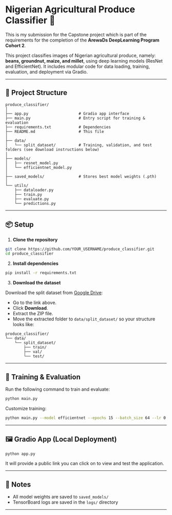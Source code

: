 
# Nigerian Agricultural Produce Classifier 🌾
This is my submission for the Capstone project which is part of the requirements for the completion of the **ArewaDs DeepLearning Program Cohort 2**. 

This project classifies images of Nigerian agricultural produce, namely: **beans, groundnut, maize, and millet**, using deep learning models (ResNet and EfficientNet). It includes modular code for data loading, training, evaluation, and deployment via Gradio.

---

## 📁 Project Structure

```
produce_classifier/
│
├── app.py                      # Gradio app interface
├── main.py                     # Entry script for training & evaluation
├── requirements.txt            # Dependencies
├── README.md                   # This file
│
├── data/
│   └── split_dataset/          # Training, validation, and test folders (see download instructions below)
│
├── models/
│   ├── resnet_model.py
│   └── efficientnet_model.py
│
├── saved_models/               # Stores best model weights (.pth)
│
└── utils/
    ├── dataloader.py
    ├── train.py
    ├── evaluate.py
    └── predictions.py
```

---

## 📦 Setup

1. **Clone the repository**

```bash
git clone https://github.com/YOUR_USERNAME/produce_classifier.git
cd produce_classifier
```

2. **Install dependencies**

```bash
pip install -r requirements.txt
```

3. **Download the dataset**

Download the split dataset from [Google Drive](https://drive.google.com/file/d/1Q2VE5lTBEd_-0BnVUBZLatOYqc-WDznn/view?usp=sharing):

* Go to the link above.
* Click **Download**.
* Extract the ZIP file.
* Move the extracted folder to `data/split_dataset/` so your structure looks like:

```
produce_classifier/
└── data/
    └── split_dataset/
        ├── train/
        ├── val/
        └── test/
```

---

## 🚀 Training & Evaluation

Run the following command to train and evaluate:

```bash
python main.py
```

Customize training:

```bash
python main.py --model efficientnet --epochs 15 --batch_size 64 --lr 0.0005 --data_dir data/split_dataset
```

---

## 🖼️ Gradio App (Local Deployment)

```bash
python app.py
```

It will provide a public link you can click on to view and test the application.

---

## 📌 Notes

* All model weights are saved to `saved_models/`
* TensorBoard logs are saved in the `logs/` directory

---
